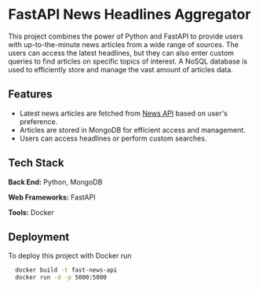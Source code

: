 
# FastAPI News Headlines Aggregator 

This project combines the power of Python and FastAPI to provide users with up-to-the-minute news articles from a wide range of sources. The users can access the latest headlines, but they can also enter custom queries to find articles on specific topics of interest. A NoSQL database is used to efficiently store and manage the vast amount of articles data.


## Features

- Latest news articles are fetched from [News API](https://newsapi.org/) based on user's preference.
- Articles are stored in MongoDB for efficient access and management.
- Users can access headlines or perform custom searches.
## Tech Stack

**Back End:** Python, MongoDB

**Web Frameworks:** FastAPI

**Tools:** Docker


## Deployment

To deploy this project with Docker run

```bash
  docker build -t fast-news-api
  docker run -d -p 5000:5000
```
